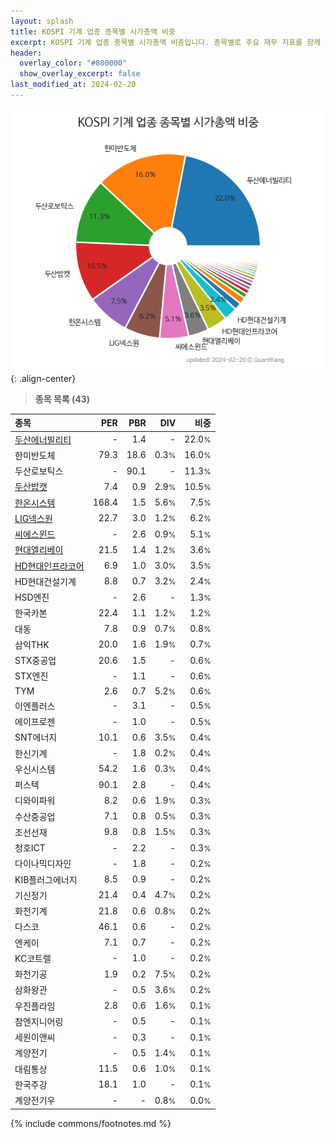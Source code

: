 ```yaml
---
layout: splash
title: KOSPI 기계 업종 종목별 시가총액 비중
excerpt: KOSPI 기계 업종 종목별 시가총액 비중입니다. 종목별로 주요 재무 지표를 함께 표시합니다.
header:
  overlay_color: "#800000"
  show_overlay_excerpt: false
last_modified_at: 2024-02-20
---
```



![KOSPI 기계 업종 종목별 시가총액 비중](/stats/sector/images/kospi_업종_기계_종목.png){: .align-center}


> **종목 목록 (43)**<a id="list"></a>

| **종목** | **PER** | **PBR** | **DIV** | **비중** |
| :------- | ------: | ------: | ------: | -------: |
| [두산에너빌리티](/034020/) | - | 1.4 | - | 22.0<small>%</small> |
| 한미반도체 | 79.3 | 18.6 | 0.3<small>%</small> | 16.0<small>%</small> |
| 두산로보틱스 | - | 90.1 | - | 11.3<small>%</small> |
| [두산밥캣](/241560/) | 7.4 | 0.9 | 2.9<small>%</small> | 10.5<small>%</small> |
| [한온시스템](/018880/) | 168.4 | 1.5 | 5.6<small>%</small> | 7.5<small>%</small> |
| [LIG넥스원](/079550/) | 22.7 | 3.0 | 1.2<small>%</small> | 6.2<small>%</small> |
| [씨에스윈드](/112610/) | - | 2.6 | 0.9<small>%</small> | 5.1<small>%</small> |
| [현대엘리베이](/017800/) | 21.5 | 1.4 | 1.2<small>%</small> | 3.6<small>%</small> |
| [HD현대인프라코어](/042670/) | 6.9 | 1.0 | 3.0<small>%</small> | 3.5<small>%</small> |
| HD현대건설기계 | 8.8 | 0.7 | 3.2<small>%</small> | 2.4<small>%</small> |
| HSD엔진 | - | 2.6 | - | 1.3<small>%</small> |
| 한국카본 | 22.4 | 1.1 | 1.2<small>%</small> | 1.2<small>%</small> |
| 대동 | 7.8 | 0.9 | 0.7<small>%</small> | 0.8<small>%</small> |
| 삼익THK | 20.0 | 1.6 | 1.9<small>%</small> | 0.7<small>%</small> |
| STX중공업 | 20.6 | 1.5 | - | 0.6<small>%</small> |
| STX엔진 | - | 1.1 | - | 0.6<small>%</small> |
| TYM | 2.6 | 0.7 | 5.2<small>%</small> | 0.6<small>%</small> |
| 이엔플러스 | - | 3.1 | - | 0.5<small>%</small> |
| 에이프로젠 | - | 1.0 | - | 0.5<small>%</small> |
| SNT에너지 | 10.1 | 0.6 | 3.5<small>%</small> | 0.4<small>%</small> |
| 한신기계 | - | 1.8 | 0.2<small>%</small> | 0.4<small>%</small> |
| 우신시스템 | 54.2 | 1.6 | 0.3<small>%</small> | 0.4<small>%</small> |
| 퍼스텍 | 90.1 | 2.8 | - | 0.4<small>%</small> |
| 디와이파워 | 8.2 | 0.6 | 1.9<small>%</small> | 0.3<small>%</small> |
| 수산중공업 | 7.1 | 0.8 | 0.5<small>%</small> | 0.3<small>%</small> |
| 조선선재 | 9.8 | 0.8 | 1.5<small>%</small> | 0.3<small>%</small> |
| 청호ICT | - | 2.2 | - | 0.3<small>%</small> |
| 다이나믹디자인 | - | 1.8 | - | 0.2<small>%</small> |
| KIB플러그에너지 | 8.5 | 0.9 | - | 0.2<small>%</small> |
| 기신정기 | 21.4 | 0.4 | 4.7<small>%</small> | 0.2<small>%</small> |
| 화천기계 | 21.8 | 0.6 | 0.8<small>%</small> | 0.2<small>%</small> |
| 다스코 | 46.1 | 0.6 | - | 0.2<small>%</small> |
| 엔케이 | 7.1 | 0.7 | - | 0.2<small>%</small> |
| KC코트렐 | - | 1.0 | - | 0.2<small>%</small> |
| 화천기공 | 1.9 | 0.2 | 7.5<small>%</small> | 0.2<small>%</small> |
| 삼화왕관 | - | 0.5 | 3.6<small>%</small> | 0.2<small>%</small> |
| 우진플라임 | 2.8 | 0.6 | 1.6<small>%</small> | 0.1<small>%</small> |
| 참엔지니어링 | - | 0.5 | - | 0.1<small>%</small> |
| 세원이앤씨 | - | 0.3 | - | 0.1<small>%</small> |
| 계양전기 | - | 0.5 | 1.4<small>%</small> | 0.1<small>%</small> |
| 대림통상 | 11.5 | 0.6 | 1.0<small>%</small> | 0.1<small>%</small> |
| 한국주강 | 18.1 | 1.0 | - | 0.1<small>%</small> |
| 계양전기우 | - | - | 0.8<small>%</small> | 0.0<small>%</small> |

{% include commons/footnotes.md %}